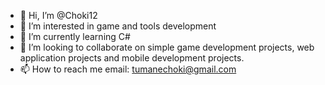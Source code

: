 - 👋 Hi, I’m @Choki12
- 👀 I’m interested in game and tools development 
- 🌱 I’m currently learning C#
- 💞️ I’m looking to collaborate on simple game development projects, web application projects and mobile development projects.
- 📫 How to reach me email: tumanechoki@gmail.com 

<!---
Choki12/Choki12 is a ✨ special ✨ repository because its `README.md` (this file) appears on your GitHub profile.
You can click the Preview link to take a look at your changes.
--->
